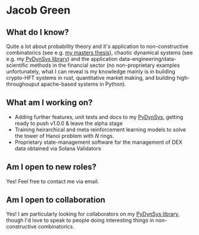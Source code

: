 # Jacob Green 

## What do I know? 

Quite a lot about probability theory and it's application to non-constructive combinatorics (see e.g. [my masters thesis](https://jg1011.github.io/)), chaotic dynamical systems (see e.g. my [PyDynSys library](https://github.com/jg1011/PyDynSys)) and the application data-engineering/data-scientific methods in the financial sector (no non-proprietary examples unfortunately, what I can reveal is my knowledge mainly is in building crypto-HFT systems in rust, quantitative market making, and building high-throughouput apache-based systems in Python). 

## What am I working on? 

- Adding further features, unit tests and docs to my [PyDynSys](https://github.com/jg1011/PyDynSys), getting ready to push v1.0.0 & leave the alpha stage
- Training heirarchical and meta reinforcement learning models to solve the tower of Hanoi problem with $N$ rings.
- Proprietary state-management software for the management of DEX data obtained via Solana Validators

## Am I open to new roles? 

Yes! Feel free to contact me via email. 

## Am I open to collaboration 

Yes! I am particularly looking for collaborators on my [PyDynSys library](https://github.com/jg1011/PyDynSys), though I'd love to speak to people doing interesting things in non-constructive combinatorics.
